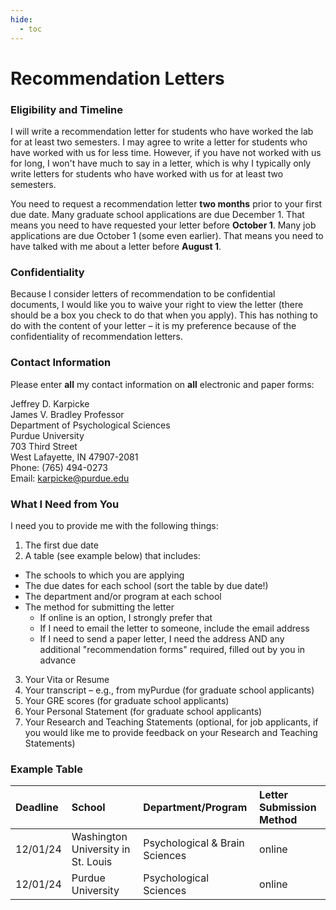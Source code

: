 ```yaml
---
hide:
  - toc
---
```


# Recommendation Letters

### Eligibility and Timeline

I will write a recommendation letter for students who have worked the lab for at least two semesters. I may agree to write a letter for students who have worked with us for less time. However, if you have not worked with us for long, I won't have much to say in a letter, which is why I typically only write letters for students who have worked with us for at least two semesters.

You need to request a recommendation letter **two months** prior to your first due date. Many graduate school applications are due December 1. That means you need to have requested your letter before **October 1**. Many job applications are due October 1 (some even earlier). That means you need to have talked with me about a letter before **August 1**.

### Confidentiality

Because I consider letters of recommendation to be confidential documents, I would like you to waive your right to view the letter (there should be a box you check to do that when you apply). This has nothing to do with the content of your letter – it is my preference because of the confidentiality of recommendation letters.

### Contact Information

Please enter **all** my contact information on **all** electronic and paper forms:

Jeffrey D. Karpicke<br>
James V. Bradley Professor<br>
Department of Psychological Sciences<br>
Purdue University<br>
703 Third Street<br>
West Lafayette, IN 47907-2081<br>
Phone: (765) 494-0273<br>
Email: karpicke@purdue.edu <br>

### What I Need from You

I need you to provide me with the following things:

1. The first due date
2. A table (see example below) that includes:
  * The schools to which you are applying
  * The due dates for each school (sort the table by due date!)
  * The department and/or program at each school
  * The method for submitting the letter
    - If online is an option, I strongly prefer that
    - If I need to email the letter to someone, include the email address
    - If I need to send a paper letter, I need the address AND any additional "recommendation forms" required, filled out by you in advance
3.	Your Vita or Resume
4.	Your transcript – e.g., from myPurdue (for graduate school applicants)
5.	Your GRE scores (for graduate school applicants)
6.	Your Personal Statement (for graduate school applicants)
7.	Your Research and Teaching Statements (optional, for job applicants, if you would like me to provide feedback on your Research and Teaching Statements)

### Example Table
| Deadline    | School                              | Department/Program              | Letter Submission Method
|:----------- | :---------------------------------- |:------------------------------- |:------------------------- 
| 12/01/24    | Washington University in St. Louis  | Psychological & Brain Sciences | online 
| 12/01/24    | Purdue University                   | Psychological Sciences       | online 